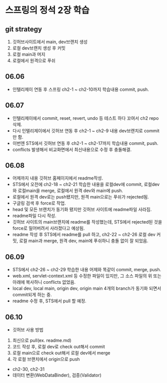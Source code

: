 # 스프링의 정석 2장 학습
## git strategy
1. 깃허브사이트에서 main, dev브랜치 생성
2. 로컬 dev브랜치 생성 후 커밋
3. 로컬 main과 머지
4. 로컬에서 원격으로 푸쉬

## 06.06
- 인텔리제이 연동 후 스프링 ch2-1 ~ ch2-10까지 학습내용 commit, push.

## 06.07
- 인텔리제이에서 commit, reset, revert, undo 등 테스트 하다 꼬여서 ch2 repo 삭제.
- 다시 인텔리제이에서 깃허브 연동 후 ch2-1 ~ ch2-9 내용 dev브랜치로 commit만 함.
- 이번엔 STS에서 깃허브 연동 후 ch2-1 ~ ch2-17까지 학습내용 commit, push.
- conflicts 발생해서 비교화면에서 최신내용으로 수정 후 충돌해결.

## 06.08
- 어제까지 내용 깃허브 홈페이지에서 readme작성.
- STS에서 오전에 ch2-18 ~ ch2-21 학습한 내용을 로컬dev에 commit, 로컬dev와 로컬main을 merge, 로컬에서 원격 dev와 main에 push.
- 로컬에서 원격 dev로는 push됐지만, 원격 main으로는 푸쉬가 rejected됨.
- 구글링 검색 후 force로 작업. 
- head 및 모든 브랜치가 동기화 됐지만 깃허브 사이트에 readme파일 사라짐.
- readme파일 다시 작성.
- 깃허브 사이트의 main브랜치에 readme를 작성했는데, STS에서 rejected된 것을 force로 밀어버려서 사라졌다고 예상됨. 
- readme 작성 후 STS에서 readme를 pull 하고, ch2-22 ~ ch2-26 로컬 dev 커밋, 로컬 main과 merge, 원격 dev, main에 푸쉬하니 충돌 없이 잘 되었음.

## 06.09
- STS에서 ch2-26 ~ ch2-29 학습한 내용 어제와 똑같이 commit, merge, push. 
- web.xml, servlet-context.xml 등 수정한 파일이 있지만, 그 소스 파일의 위 또는 아래에 복사하니 conflicts 없었음.
- local dev, local main, origin dev, origin main 4개의 branch가 동기화 되면서 commit되게 하는 중.
- readme 수정 후, STS에서 pull 할 예정.

## 06.10
- 깃허브 사용 방법
1. 최신으로 pull(ex. readme.md)
2. 코드 작성 후, 로컬 dev로 check out해서 commit
3. 로컬 main으로 check out해서 로컬 dev에서 merge
4. 각 로컬 브랜치에서 origin으로 push
- ch2-30, ch2-31
- 데이터 변환(WebDataBinder), 검증(Validator)
